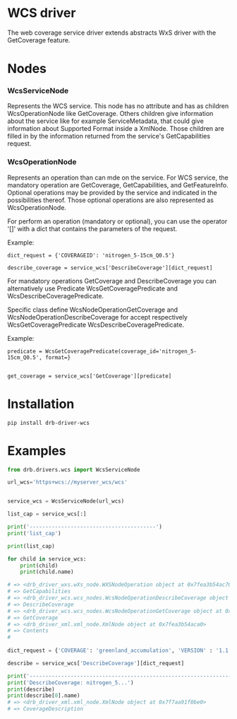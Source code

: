 # WCS driver
The web coverage service driver extends abstracts WxS driver with the GetCoverage feature.


# Nodes
### WcsServiceNode
Represents the WCS service. This node has no attribute and
has as children WcsOperationNode like GetCoverage.
Others children give information about the service like for example 
ServiceMetadata, that could give information about Supported Format inside a XmlNode.
Those children are filled in by the information returned from 
the service's GetCapabilities request.



### WcsOperationNode

Represents an operation than can mde on the service.
For WCS service, the mandatory operation are GetCoverage, GetCapabilities, and 
GetFeatureInfo.
Optional operations may be provided by the service 
and indicated in the possibilities thereof. 
Those optional operations are also represented as WcsOperationNode.

For perform an operation (mandatory or optional), you can use the operator '[]' with a dict that contains 
the parameters of the request.

Example:
```
dict_request = {'COVERAGEID': 'nitrogen_5-15cm_Q0.5'}

describe_coverage = service_wcs['DescribeCoverage'][dict_request]
```

For mandatory operations GetCoverage and DescribeCoverage you can
alternatively use Predicate WcsGetCoveragePredicate and WcsDescribeCoveragePredicate.

Specific class define WcsNodeOperationGetCoverage and WcsNodeOperationDescribeCoverage 
for accept respectively WcsGetCoveragePredicate WcsDescribeCoveragePredicate.

Example:
```
predicate = WcsGetCoveragePredicate(coverage_id='nitrogen_5-15cm_Q0.5', format=}


get_coverage = service_wcs['GetCoverage'][predicate]
```

# Installation
```
pip install drb-driver-wcs
```
# Examples

```python
from drb.drivers.wcs import WcsServiceNode

url_wcs='https+wcs://myserver_wcs/wcs'


service_wcs = WcsServiceNode(url_wcs)

list_cap = service_wcs[:]

print('----------------------------------------')
print('list_cap')

print(list_cap)

for child in service_wcs:
    print(child)
    print(child.name)

# => <drb_driver_wxs.wXs_node.WXSNodeOperation object at 0x7fea3b54ac70>
# => GetCapabilities
# => <drb_driver_wcs.wcs_nodes.WcsNodeOperationDescribeCoverage object at 0x7fea3b5652e0>
# => DescribeCoverage
# => <drb_driver_wcs.wcs_nodes.WcsNodeOperationGetCoverage object at 0x7fea3b5765b0>
# => GetCoverage
# => <drb_driver_xml.xml_node.XmlNode object at 0x7fea3b54aca0>
# => Contents
#     
    
dict_request = {'COVERAGE': 'greenland_accumulation', 'VERSION' : '1.1.1'}

describe = service_wcs['DescribeCoverage'][dict_request]

print('-----------------------------------------------------------------')
print('DescribeCoverage: nitrogen_5...')
print(describe)
print(describe[0].name)
# => <drb_driver_xml.xml_node.XmlNode object at 0x7f7aa91f0be0>
# => CoverageDescription

```


